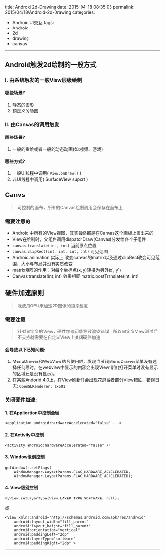 title: Android 2d-Drawing
date: 2015-04-18 08:35:03
permalink: 2015/04/18/Android-2d-Drawing
categories:
- Android UI交互
tags:
- Android
- 2d
- drawing
- canvas

---

## Android触发2d绘制的一般方式

### I. 由系统触发的一般View层级绘制

#### 哪些场景?

1. 静态的图形
2. 预定义的动画

### II. 由Canvas的调用触发

#### 哪些场景?

1. 一般的重绘或者一般的动态动画(如:视频、游戏)

<!--more-->

#### 哪些方式?

1. 一般UI线程中调用( `View.onDraw()` )
2. 非UI线程中调用( SurfaceView suport )

## Canvs

> 可控制的画布，所有的Canvas绘制调用会保存在画布上

### 需要注意的

- Android 中所有的View视图，其实最终都是在Canvas这个画板上画出来的
- View在绘制时，父组件调用dispatchDraw(Canvas)分发给各个子组件
- `canvas.translate(int, int)` 当前原点位置
- `canvas.clipRect(int, int, int, int)` 可见范围
- Android.animation 实际上 改变canvas的matrix以及通过clipRect改变可见范围，大小与布局并没有实质改变
- matrix矩阵的作用：对每个坐标点(x, y)转换为另外(x', y')
- Canvas.translate(int, int) 效果相同 matrix.postTranslate(int, int)

## 硬件加速原则

> 能使用GPU来加速2D图像的渲染速度

### 需要注意

> 针对自定义的View，硬件加速可能导致渲染错误，所以自定义View测试后不支持就需要在自定义View上关闭硬件加速

#### 会导致以下已知问题:

1. MenuDrawer和WebView结合使用时，发现当关闭MenuDrawer菜单没有选择任何项时，在webview中显示的内容会出现View错位(打开菜单时没有显示的区域还是没有显示)。
2. 在某些Andorid 4.0上，在View刷新时会出现花屏或者部分View错位，错误日志: `OpenGLRenderer: 0x501`

### 关闭硬件加速:

#### 1. 在Application中控制全局

```
<application android:hardwareAccelerated="false" ...>
```

#### 2. 在Activity中控制

```
<activity android:hardwareAccelerated="false" />
```

#### 3. Window级别控制

```
getWindow().setFlags(
    WindowManager.LayoutParams.FLAG_HARDWARE_ACCELERATED,
    WindowManager.LayoutParams.FLAG_HARDWARE_ACCELERATED);
```

#### 4. View级别控制

```
myView.setLayerType(View.LAYER_TYPE_SOFTWARE, null);
```
或
```
<View xmlns:android="http://schemas.android.com/apk/res/android"
    android:layout_width="fill_parent"
    android:layout_height="fill_parent"
    android:orientation="vertical"
    android:paddingLeft="2dp"
    android:layerType="software"
    android:paddingRight="2dp" >
```

---
